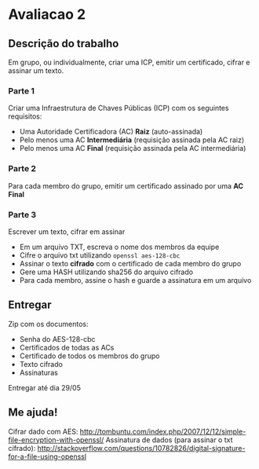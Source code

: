 Avaliacao 2
===========

## Descrição do trabalho
Em grupo, ou individualmente, criar uma ICP, emitir um certificado, cifrar e assinar um texto.

### Parte 1
Criar uma Infraestrutura de Chaves Públicas (ICP) com os seguintes requisitos:
* Uma Autoridade Certificadora (AC) **Raiz** (auto-assinada)
* Pelo menos uma AC **Intermediária** (requisição assinada pela AC raiz)
* Pelo menos uma AC **Final** (requisição assinada pela AC intermediária)

### Parte 2
Para cada membro do grupo, emitir um certificado assinado por uma **AC Final**

### Parte 3
Escrever um texto, cifrar em assinar
* Em um arquivo TXT, escreva o nome dos membros da equipe
* Cifre o arquivo txt utilizando ```openssl aes-128-cbc```
* Assinar o texto **cifrado** com o certificado de cada membro do grupo
 * Gere uma HASH utilizando sha256 do arquivo cifrado
 * Para cada membro, assine o hash e guarde a assinatura em um arquivo

## Entregar
Zip com os documentos:
* Senha do AES-128-cbc
* Certificados de todas as ACs
* Certificado de todos os membros do grupo
* Texto cifrado
* Assinaturas

Entregar até dia 29/05


## Me ajuda!

Cifrar dado com AES: http://tombuntu.com/index.php/2007/12/12/simple-file-encryption-with-openssl/
Assinatura de dados (para assinar o txt cifrado): http://stackoverflow.com/questions/10782826/digital-signature-for-a-file-using-openssl
